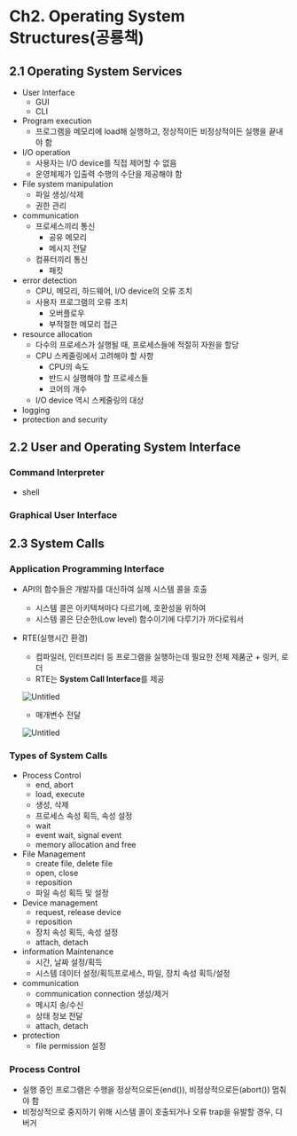 # Ch2. Operating System Structures(공룡책)

## 2.1 Operating System Services

- User Interface
    - GUI
    - CLI
- Program execution
    - 프로그램을 메모리에 load해 실행하고, 정상적이든 비정상적이든 실행을 끝내야 함
- I/O operation
    - 사용자는 I/O device를 직접 제어할 수 없음
    - 운영체제가 입출력 수행의 수단을 제공해야 함
- File system manipulation
    - 파일 생성/삭제
    - 권한 관리
- communication
    - 프로세스끼리 통신
        - 공유 메모리
        - 메시지 전달
    - 컴퓨터끼리 통신
        - 패킷
- error detection
    - CPU, 메모리, 하드웨어, I/O device의 오류 조치
    - 사용자 프로그램의 오류 조치
        - 오버플로우
        - 부적절한 메모리 접근
- resource allocation
    - 다수의 프로세스가 실행될 때, 프로세스들에 적절히 자원을 할당
    - CPU 스케줄링에서 고려해야 할 사항
        - CPU의 속도
        - 반드시 실행해야 할 프로세스들
        - 코어의 개수
    - I/O device 역시 스케줄링의 대상
- logging
- protection and security

## 2.2 User and Operating System Interface

### Command Interpreter

- shell

### Graphical User Interface

## 2.3 System Calls

### Application Programming Interface

- API의 함수들은 개발자를 대신하여 실제 시스템 콜을 호출
    - 시스템 콜은 아키텍쳐마다 다르기에, 호환성을 위하여
    - 시스템 콜은 단순한(Low level) 함수이기에 다루기가 까다로워서
- RTE(실행시간 환경)
    - 컴파일러, 인터프리터 등 프로그램을 실행하는데 필요한 전체 제품군 + 링커, 로더
    - RTE는 **System Call Interface**를 제공
    
    ![Untitled](Ch2%20Operating%20System%20Structures(%E1%84%80%E1%85%A9%E1%86%BC%E1%84%85%E1%85%AD%E1%86%BC%E1%84%8E%E1%85%A2%E1%86%A8)%20599de2c410784da5988811fe956de0c9/Untitled.png)
    
    - 매개변수 전달
    
    ![Untitled](Ch2%20Operating%20System%20Structures(%E1%84%80%E1%85%A9%E1%86%BC%E1%84%85%E1%85%AD%E1%86%BC%E1%84%8E%E1%85%A2%E1%86%A8)%20599de2c410784da5988811fe956de0c9/Untitled%201.png)
    

### Types of System Calls

- Process Control
    - end, abort
    - load, execute
    - 생성, 삭제
    - 프로세스 속성 획득, 속성 설정
    - wait
    - event wait, signal event
    - memory allocation and free
- File Management
    - create file, delete file
    - open, close
    - reposition
    - 파일 속성 획득 및 설정
- Device management
    - request, release device
    - reposition
    - 장치 속성 획득, 속성 설정
    - attach, detach
- information Maintenance
    - 시간, 날짜 설정/획득
    - 시스템 데이터 설정/획득프로세스, 파일, 장치 속성 획득/설정
- communication
    - communication connection 생성/제거
    - 메시지 송/수신
    - 상태 정보 전달
    - attach, detach
- protection
    - file permission 설정

### Process Control

- 실행 중인 프로그램은 수행을 정상적으로든(end()), 비정상적으로든(abort()) 멈춰야 함
- 비정상적으로 중지하기 위해 시스템 콜이 호출되거나 오류 trap을 유발할 경우, 디버거